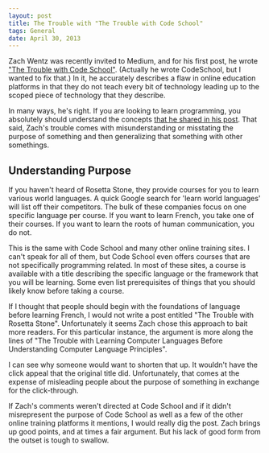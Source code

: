 ```yaml
---
layout: post
title: The Trouble with "The Trouble with Code School"
tags: General
date: April 30, 2013
---
```


Zach Wentz was recently invited to Medium, and for his first post, he wrote ["The Trouble with Code School"](http://medium.com/i-m-h-o/56ed7faaad58). (Actually he wrote CodeSchool, but I wanted to fix that.) In it, he accurately describes a flaw in online education platforms in that they do not teach every bit of technology leading up to the scoped piece of technology that they describe.

In many ways, he's right. If you are looking to learn programming, you absolutely should understand the concepts [that he shared in his post](http://medium.com/i-m-h-o/56ed7faaad58). That said, Zach's trouble comes with misunderstanding or misstating the purpose of something and then generalizing that something with other somethings.

## Understanding Purpose

If you haven't heard of Rosetta Stone, they provide courses for you to learn various world languages. A quick Google search for 'learn world languages' will list off their competitors. The bulk of these companies focus on one specific language per course. If you want to learn French, you take one of their courses. If you want to learn the roots of human communication, you do not. 

This is the same with Code School and many other online training  sites. I can't speak for all of them, but Code School even offers courses that are not specifically programming related. In most of these sites, a course is available with a title describing the specific language or the framework that you will be learning. Some even list prerequisites of things that you should likely know before taking a course.

If I thought that people should begin with the foundations of language before learning French, I would not write a post entitled "The Trouble with Rosetta Stone". Unfortunately it seems Zach chose this approach to bait more readers. For this particular instance, the argument is more along the lines of "The Trouble with Learning Computer Languages Before Understanding Computer Language Principles".

I can see why someone would want to shorten that up. It wouldn't have the click appeal that the original title did. Unfortunately, that comes at the expense of misleading people about the purpose of something in exchange for the click-through.

If Zach's comments weren't directed at Code School and if it didn't misrepresent the purpose of Code School as well as a few of the other online training platforms it mentions, I would really dig the post. Zach brings up good points, and at times a fair argument. But his lack of good form from the outset is tough to swallow.